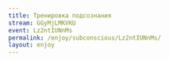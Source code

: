 ```yaml
---
title: Тренировка подсознания
stream: GGyMjLMKVKU
event: Lz2ntIUNnMs
permalink: /enjoy/subconscious/Lz2ntIUNnMs/
layout: enjoy
---
```

